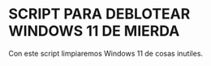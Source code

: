 # SCRIPT PARA DEBLOTEAR WINDOWS 11 DE MIERDA
Con este script limpiaremos Windows 11 de cosas inutiles.
